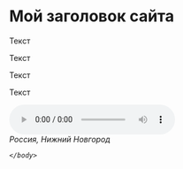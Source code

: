 <!DOCTYPE html>
<html>
    <head>
      <meta charset="utf-8">
      <meta name="author" content="Димогис">
      <title>Интернет-магазин Димогис --- покупки с быстрой доставкой</title>
    </head>
    <link rel="shortcut icon" type="imge/x-icon" href="favicon.ico">
    <body>
      <h1>Мой заголовок сайта</h1>
      <p>Текст</p>
      <p>Текст</p>
      <p>Текст</p>
      <p>Текст</p>
      <audio controls>
        <source src="ZHestokaya_lyubov.mp3" tupe="audio/mpeg">
      </audio>
      <address>
      Россия, Нижний Новгород

    </body>
  </html>
